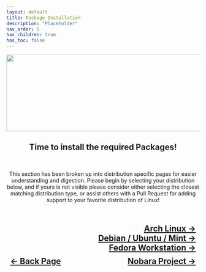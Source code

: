 ```yaml
---
layout: default
title: Package Installation
description: "Placeholder"
nav_order: 5
has_children: true
has_toc: false
---
```


<style>
  .navigation-container {
    display: flex;
    justify-content: space-between;
    align-items: center;
    width: 100%;
  }

  .nav-button {
    margin: 10px;
  }

  .debian-next-button-container,
  .fedora-next-button-container,
  .nobara-next-button-container {
    text-align: right;
  }

  .debian-next-button,
  .fedora-next-button,
  .nobara-next-button {
    margin: 10px;
  }
</style>

<p align="center">
  <img width="650" height="200" src="../../../assets/Headers/HeaderPackageInstallation.png">
</p>

<h2 align="center">Time to install the required Packages!</h2>

<br>
<p align="center">This section has been broken up into distribution specific pages for easier understanding and digestion. Please begin by selecting your distribution below, and if yours is not visible please consider either selecting the closest matching distribution type, or assist others with a Pull Request for adding support to your favorite distribution of Linux!</p>

<h2 align="center">
  <br>
  <div class="nobara-next-button-container">
    <a class="nobara-next-button" href="../01-Arch">Arch Linux &rarr;</a>
  </div>
  <div class="fedora-next-button-container">
    <a class="fedora-next-button" href="../02-Debian">Debian / Ubuntu / Mint &rarr;</a>
  </div>
  <div class="debian-next-button-container">
    <a class="debian-next-button" href="../03-Fedora">Fedora Workstation &rarr;</a>
  </div>
  <div class="navigation-container">
    <a class="nav-button" href="../../02-BIOS-Settings">&larr; Back Page</a>
    <a class="nav-button" href="../04-Nobara">Nobara Project &rarr;</a>
  </div>
<br>

